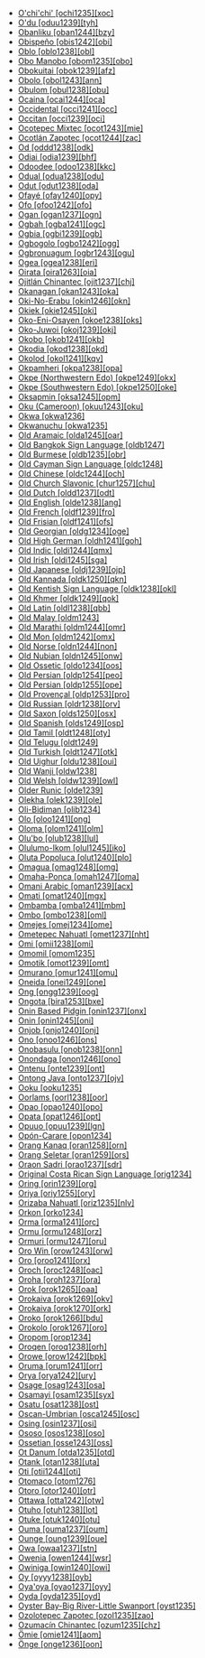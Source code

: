 - [O'chi'chi' [ochi1235][xoc]](tree/atla1278/volt1241/benu1247/delt1251/cent2028/kugb1242/obul1239/ochi1235/ochi1235.ini)
- [O'du [oduu1239][tyh]](tree/aust1305/khmu1236/phay1242/pram1235/oduu1239/oduu1239.ini)
- [Obanliku [oban1244][bzy]](tree/atla1278/volt1241/benu1247/bant1294/sout3152/bend1256/oban1244/oban1244.ini)
- [Obispeño [obis1242][obi]](tree/chum1262/obis1242/obis1242.ini)
- [Oblo [oblo1238][obl]](tree/atla1278/volt1241/nort3149/adam1258/adam1259/unun9906/oblo1238/oblo1238.ini)
- [Obo Manobo [obom1235][obo]](tree/aust1307/nucl1752/mala1545/grea1284/mano1276/cent2255/cent2088/west2829/obom1235/obom1235.ini)
- [Obokuitai [obok1239][afz]](tree/lake1255/tari1255/east2502/erit1238/obok1239/obok1239.ini)
- [Obolo [obol1243][ann]](tree/atla1278/volt1241/benu1247/delt1251/obol1242/obol1244/obol1243/obol1243.ini)
- [Obulom [obul1238][obu]](tree/atla1278/volt1241/benu1247/delt1251/cent2028/kugb1242/obul1239/obul1238/obul1238.ini)
- [Ocaina [ocai1244][oca]](tree/huit1251/nonu1240/ocai1244/ocai1244.ini)
- [Occidental [occi1241][occ]](tree/book1242/occi1241/occi1241.ini)
- [Occitan [occi1239][oci]](tree/indo1319/ital1284/lati1262/lati1263/impe1234/roma1334/ital1285/west2813/shif1234/sout3183/occi1240/occi1239/occi1239.ini)
- [Ocotepec Mixtec [ocot1243][mie]](tree/otom1299/east2557/amuz1253/mixt1422/mixt1423/mixt1427/west2824/ocot1243/ocot1243.ini)
- [Ocotlán Zapotec [ocot1244][zac]](tree/otom1299/east2557/popo1292/zapo1436/zapo1437/core1259/cent2146/ocot1244/ocot1244.ini)
- [Od [oddd1238][odk]](tree/indo1319/indo1320/indo1321/indo1322/subc1234/guja1255/raja1256/oddd1238/oddd1238.ini)
- [Odiai [odia1239][bhf]](tree/odia1239/odia1239.ini)
- [Odoodee [odoo1238][kkc]](tree/east2433/odoo1238/odoo1238.ini)
- [Odual [odua1238][odu]](tree/atla1278/volt1241/benu1247/delt1251/cent2028/abua1243/odua1238/odua1238.ini)
- [Odut [odut1238][oda]](tree/book1242/odut1238/odut1238.ini)
- [Ofayé [ofay1240][opy]](tree/nucl1710/ofay1240/ofay1240.ini)
- [Ofo [ofoo1242][ofo]](tree/siou1252/core1249/sout2988/bilo1247/ofoo1242/ofoo1242.ini)
- [Ogan [ogan1237][ogn]](tree/book1242/ogan1237/ogan1237.ini)
- [Ogbah [ogba1241][ogc]](tree/atla1278/volt1241/benu1247/igbo1258/igbo1259/ogba1241/ogba1241.ini)
- [Ogbia [ogbi1239][ogb]](tree/atla1278/volt1241/benu1247/delt1251/cent2028/kugb1242/ogbi1239/ogbi1239.ini)
- [Ogbogolo [ogbo1242][ogg]](tree/atla1278/volt1241/benu1247/delt1251/cent2028/kugb1242/ogbo1242/ogbo1242.ini)
- [Ogbronuagum [ogbr1243][ogu]](tree/atla1278/volt1241/benu1247/delt1251/cent2028/kugb1242/ogbr1243/ogbr1243.ini)
- [Ogea [ogea1238][eri]](tree/nucl1709/mada1298/raic1241/nuru1240/ogea1238/ogea1238.ini)
- [Oirata [oira1263][oia]](tree/timo1261/east2519/east2520/fata1246/oira1263/oira1263.ini)
- [Ojitlán Chinantec [ojit1237][chj]](tree/otom1299/west2783/otop1241/chin1484/chin1486/ojit1237/ojit1237.ini)
- [Okanagan [okan1243][oka]](tree/sali1255/inte1241/sout1559/okan1243/okan1243.ini)
- [Oki-No-Erabu [okin1246][okn]](tree/japo1237/ryuk1243/nort3255/amam1245/nucl1644/okin1245/okin1246/okin1246.ini)
- [Okiek [okie1245][oki]](tree/nilo1247/sout2830/kale1246/okie1247/okie1245/okie1245.ini)
- [Oko-Eni-Osayen [okoe1238][oks]](tree/atla1278/volt1241/benu1247/okoe1238/okoe1238.ini)
- [Oko-Juwoi [okoj1239][okj]](tree/grea1241/cent1986/midd1323/juwo1236/okoj1239/okoj1239.ini)
- [Okobo [okob1241][okb]](tree/atla1278/volt1241/benu1247/delt1251/obol1242/okob1241/okob1241.ini)
- [Okodia [okod1238][okd]](tree/ijoi1239/ijoo1239/west2446/inla1259/okod1238/okod1238.ini)
- [Okolod [okol1241][kqv]](tree/aust1307/nucl1752/mala1545/nort3253/sout3154/grea1294/muru1275/east2724/okol1241/okol1241.ini)
- [Okpamheri [okpa1238][opa]](tree/atla1278/volt1241/benu1247/akpe1249/edoi1239/nort3183/sout3171/okpa1238/okpa1238.ini)
- [Okpe (Northwestern Edo) [okpe1249][okx]](tree/atla1278/volt1241/benu1247/akpe1249/edoi1239/nort3183/sout3171/okpe1251/okpe1249/okpe1249.ini)
- [Okpe (Southwestern Edo) [okpe1250][oke]](tree/atla1278/volt1241/benu1247/akpe1249/edoi1239/sout2805/okpe1250/okpe1250.ini)
- [Oksapmin [oksa1245][opm]](tree/nucl1709/cent2116/awyu1265/okok1235/oksa1245/oksa1245.ini)
- [Oku (Cameroon) [okuu1243][oku]](tree/atla1278/volt1241/benu1247/bant1294/sout3152/wide1239/narr1282/ring1243/cent2275/okuu1243/okuu1243.ini)
- [Okwa [okwa1236]](tree/uncl1493/okwa1236/okwa1236.ini)
- [Okwanuchu [okwa1235]](tree/uncl1493/shas1265/okwa1235/okwa1235.ini)
- [Old Aramaic [olda1245][oar]](tree/afro1255/semi1276/west2786/cent2236/nort3165/aram1259/olda1245/olda1245.ini)
- [Old Bangkok Sign Language [oldb1247]](tree/sign1238/sign1237/oldc1249/oldc1250/oldb1247/oldb1247.ini)
- [Old Burmese [oldb1235][obr]](tree/sino1245/burm1265/lolo1265/burm1266/sout3159/nucl1730/oldm1246/oldb1235/oldb1235.ini)
- [Old Cayman Sign Language [oldc1248]](tree/sign1238/vill1244/prov1248/oldc1248/oldc1248.ini)
- [Old Chinese [oldc1244][och]](tree/sino1245/sini1245/oldc1244/oldc1244.ini)
- [Old Church Slavonic [chur1257][chu]](tree/indo1319/balt1263/slav1255/sout3147/east2269/chur1257/chur1257.ini)
- [Old Dutch [oldd1237][odt]](tree/indo1319/germ1287/nort3152/west2793/fran1268/wese1235/macr1270/oldd1237/oldd1237.ini)
- [Old English [olde1238][ang]](tree/indo1319/germ1287/nort3152/west2793/nort3175/angl1264/angl1265/olde1238/olde1238.ini)
- [Old French [oldf1239][fro]](tree/indo1319/ital1284/lati1262/lati1263/impe1234/roma1334/ital1285/west2813/shif1234/nort3208/gall1280/oila1234/oldf1239/oldf1239.ini)
- [Old Frisian [oldf1241][ofs]](tree/indo1319/germ1287/nort3152/west2793/nort3175/angl1264/fris1239/oldf1241/oldf1241.ini)
- [Old Georgian [oldg1234][oge]](tree/kart1248/geor1252/geor1253/oldg1234/oldg1234.ini)
- [Old High German [oldh1241][goh]](tree/indo1319/germ1287/nort3152/west2793/high1286/oldh1241/oldh1241.ini)
- [Old Indic [oldi1244][qmx]](tree/book1242/oldi1244/oldi1244.ini)
- [Old Irish [oldi1245][sga]](tree/indo1319/celt1248/nucl1715/tgbc1234/insu1254/goid1240/west2822/oldi1245/oldi1245.ini)
- [Old Japanese [oldj1239][ojp]](tree/japo1237/japa1256/oldj1239/oldj1239.ini)
- [Old Kannada [oldk1250][qkn]](tree/drav1251/sout3133/sout3138/tami1291/bada1263/kann1259/kann1255/oldk1250/oldk1250.ini)
- [Old Kentish Sign Language [oldk1238][okl]](tree/sign1238/vill1244/oldk1238/oldk1238.ini)
- [Old Khmer [oldk1249][qok]](tree/aust1305/khme1253/oldk1249/oldk1249.ini)
- [Old Latin [oldl1238][qbb]](tree/indo1319/ital1284/lati1262/lati1263/oldl1238/oldl1238.ini)
- [Old Malay [oldm1243]](tree/aust1307/nucl1752/mala1545/mala1536/nort3170/mala1538/nucl1733/sing1270/oldm1243/oldm1243.ini)
- [Old Marathi [oldm1244][omr]](tree/indo1319/indo1320/indo1321/indo1325/maha1307/mara1416/oldm1244/oldm1244.ini)
- [Old Mon [oldm1242][omx]](tree/aust1305/moni1258/oldm1242/oldm1242.ini)
- [Old Norse [oldn1244][non]](tree/indo1319/germ1287/nort3152/nort3160/west2805/oldn1244/oldn1244.ini)
- [Old Nubian [oldn1245][onw]](tree/nubi1251/nobi1239/oldn1245/oldn1245.ini)
- [Old Ossetic [oldo1234][oos]](tree/indo1319/indo1320/iran1269/east2704/nort3176/osse1245/oldo1234/oldo1234.ini)
- [Old Persian [oldp1254][peo]](tree/indo1319/indo1320/iran1269/west2794/sout3157/oldp1254/oldp1254.ini)
- [Old Persian [oldp1255][ope]](tree/book1242/oldp1255/oldp1255.ini)
- [Old Provençal [oldp1253][pro]](tree/indo1319/ital1284/lati1262/lati1263/impe1234/roma1334/ital1285/west2813/shif1234/sout3183/occi1240/oldp1253/oldp1253.ini)
- [Old Russian [oldr1238][orv]](tree/indo1319/balt1263/slav1255/east1426/oldr1238/oldr1238.ini)
- [Old Saxon [olds1250][osx]](tree/indo1319/germ1287/nort3152/west2793/nort3175/alts1234/olds1250/olds1250.ini)
- [Old Spanish [olds1249][osp]](tree/indo1319/ital1284/lati1262/lati1263/impe1234/roma1334/ital1285/west2813/shif1234/sout3183/west2838/cast1243/olds1249/olds1249.ini)
- [Old Tamil [oldt1248][oty]](tree/drav1251/sout3133/sout3138/tami1291/tami1292/tami1293/tami1294/tami1297/tami1298/tami1299/oldt1248/oldt1248.ini)
- [Old Telugu [oldt1249]](tree/drav1251/sout3133/sout3139/telu1265/oldt1249/oldt1249.ini)
- [Old Turkish [oldt1247][otk]](tree/book1242/oldt1247/oldt1247.ini)
- [Old Uighur [oldu1238][oui]](tree/turk1311/comm1245/oghu1246/uygh1240/oldu1238/oldu1238.ini)
- [Old Wanji [oldw1238]](tree/indo1319/indo1320/iran1269/east2704/sout3156/shug1237/shug1253/oldw1238/oldw1238.ini)
- [Old Welsh [oldw1239][owl]](tree/indo1319/celt1248/nucl1715/tgbc1234/insu1254/bryt1239/oldw1239/oldw1239.ini)
- [Older Runic [olde1239]](tree/indo1319/germ1287/nort3152/olde1239/olde1239.ini)
- [Olekha [olek1239][ole]](tree/sino1245/bodi1256/bodi1257/tsha1246/east1469/olek1239/olek1239.ini)
- [Oli-Bidiman [olib1234]](tree/atla1278/volt1241/benu1247/bant1294/sout3152/narr1281/bant1295/sawa1251/dual1244/olib1234/olib1234.ini)
- [Olo [oloo1241][ong]](tree/nucl1708/auol1234/oloe1234/oloo1241/oloo1241.ini)
- [Oloma [olom1241][olm]](tree/atla1278/volt1241/benu1247/akpe1249/edoi1239/nort3183/sout3171/olom1241/olom1241.ini)
- [Olu'bo [olub1238][lul]](tree/cent2225/moru1252/sout2827/olub1238/olub1238.ini)
- [Olulumo-Ikom [olul1245][iko]](tree/atla1278/volt1241/benu1247/delt1251/uppe1418/cent2027/east2400/olul1245/olul1245.ini)
- [Oluta Popoluca [olut1240][plo]](tree/mixe1284/mixe1286/olut1240/olut1240.ini)
- [Omagua [omag1248][omg]](tree/tupi1275/mawe1252/awet1245/tupi1276/tupi1287/omag1247/omag1248/omag1248.ini)
- [Omaha-Ponca [omah1247][oma]](tree/siou1252/core1249/miss1254/dheg1241/omah1247/omah1247.ini)
- [Omani Arabic [oman1239][acx]](tree/afro1255/semi1276/west2786/cent2236/arab1394/arab1395/arab1393/oman1239/oman1239.ini)
- [Omati [omat1240][mgx]](tree/book1242/omat1240/omat1240.ini)
- [Ombamba [omba1241][mbm]](tree/atla1278/volt1241/benu1247/bant1294/sout3152/narr1281/cent2260/njeb1243/mber1262/tsit1234/omba1243/omba1241/omba1241.ini)
- [Ombo [ombo1238][oml]](tree/atla1278/volt1241/benu1247/bant1294/sout3152/narr1281/cent2260/grea1286/kela1261/tsin1240/vieu1234/nkut1239/ombo1238/ombo1238.ini)
- [Omejes [omej1234][ome]](tree/book1242/omej1234/omej1234.ini)
- [Ometepec Nahuatl [omet1237][nht]](tree/utoa1244/sout3136/cora1261/azte1234/east2720/omet1237/omet1237.ini)
- [Omi [omii1238][omi]](tree/cent2225/moru1252/cent2043/kali1312/omii1238/omii1238.ini)
- [Omomil [omom1235]](tree/utoa1244/nort2953/unun9948/omom1235/omom1235.ini)
- [Omotik [omot1239][omt]](tree/nilo1247/sout2830/tato1241/omot1239/omot1239.ini)
- [Omurano [omur1241][omu]](tree/omur1241/omur1241.ini)
- [Oneida [onei1249][one]](tree/iroq1247/nort2947/moha1257/onei1249/onei1249.ini)
- [Ong [ongg1239][oog]](tree/aust1305/katu1271/taoi1247/nucl1296/ongt1234/ongg1239/ongg1239.ini)
- [Ongota [bira1253][bxe]](tree/bira1253/bira1253.ini)
- [Onin Based Pidgin [onin1237][onx]](tree/pidg1258/onin1246/onin1237/onin1237.ini)
- [Onin [onin1245][oni]](tree/aust1307/nucl1752/mala1545/cent2237/cent2245/keit1238/yamd1241/onin1244/onin1245/onin1245.ini)
- [Onjob [onjo1240][onj]](tree/daga1274/onjo1240/onjo1240.ini)
- [Ono [onoo1246][ons]](tree/nucl1709/fini1244/huon1246/west2795/onoo1246/onoo1246.ini)
- [Onobasulu [onob1238][onn]](tree/bosa1245/bosa1246/onob1238/onob1238.ini)
- [Onondaga [onon1246][ono]](tree/iroq1247/nort2947/onon1246/onon1246.ini)
- [Ontenu [onte1239][ont]](tree/book1242/onte1239/onte1239.ini)
- [Ontong Java [onto1237][ojv]](tree/aust1307/nucl1752/mala1545/cent2237/east2712/ocea1241/cent2060/east2445/poly1242/nucl1485/nort3246/solo1260/cent2298/cent2299/onto1237/onto1237.ini)
- [Ooku [ooku1235]](tree/mail1249/bauw1241/ooku1235/ooku1235.ini)
- [Oorlams [oorl1238][oor]](tree/indo1319/germ1287/nort3152/west2793/fran1268/wese1235/afri1273/oorl1238/oorl1238.ini)
- [Opao [opao1240][opo]](tree/nucl1580/west2573/opao1240/opao1240.ini)
- [Opata [opat1246][opt]](tree/utoa1244/sout3136/opat1247/opat1246/opat1246.ini)
- [Opuuo [opuu1239][lgn]](tree/koma1264/opuu1238/opuu1239/opuu1239.ini)
- [Opón-Carare [opon1234]](tree/cari1283/yukp1242/opon1234/opon1234.ini)
- [Orang Kanaq [oran1258][orn]](tree/aust1307/nucl1752/mala1545/mala1536/nort3170/mala1538/nucl1733/sing1270/oran1258/oran1258.ini)
- [Orang Seletar [oran1259][ors]](tree/aust1307/nucl1752/mala1545/mala1536/nort3170/mala1538/nucl1733/sing1270/oran1259/oran1259.ini)
- [Oraon Sadri [orao1237][sdr]](tree/indo1319/indo1320/indo1321/biha1245/west2806/sada1242/orao1237/orao1237.ini)
- [Original Costa Rican Sign Language [orig1234]](tree/sign1238/vill1244/orig1234/orig1234.ini)
- [Oring [orin1239][org]](tree/atla1278/volt1241/benu1247/delt1251/uppe1418/cent2027/nort2790/kori1259/orin1239/orin1239.ini)
- [Oriya [oriy1255][ory]](tree/indo1319/indo1320/indo1321/indo1323/oriy1254/macr1269/oriy1255/oriy1255.ini)
- [Orizaba Nahuatl [oriz1235][nlv]](tree/utoa1244/sout3136/cora1261/azte1234/east2720/tehu1243/oriz1235/oriz1235.ini)
- [Orkon [orko1234]](tree/aust1307/nucl1752/mala1545/cent2237/east2712/ocea1241/nort3195/cent2269/ambr1240/port1292/orko1234/orko1234.ini)
- [Orma [orma1241][orc]](tree/afro1255/cush1243/east2699/lowl1267/sout3055/main1283/nucl1701/nucl1736/cent2302/cent2303/orma1241/orma1241.ini)
- [Ormu [ormu1248][orz]](tree/aust1307/nucl1752/mala1545/cent2237/east2712/ocea1241/west2818/nort3206/sarm1241/jaya1243/ormu1248/ormu1248.ini)
- [Ormuri [ormu1247][oru]](tree/indo1319/indo1320/iran1269/east2704/sout3156/ormu1249/ormu1247/ormu1247.ini)
- [Oro Win [orow1243][orw]](tree/chap1271/more1263/wari1269/wanh1234/wari1267/orow1243/orow1243.ini)
- [Oro [oroo1241][orx]](tree/atla1278/volt1241/benu1247/delt1251/obol1242/oroo1241/oroo1241.ini)
- [Oroch [oroc1248][oac]](tree/tung1282/east2366/cent2235/oroc1248/oroc1248.ini)
- [Oroha [oroh1237][ora]](tree/aust1307/nucl1752/mala1545/cent2237/east2712/ocea1241/sout2853/mala1485/mala1540/mala1542/sout3198/oroh1237/oroh1237.ini)
- [Orok [orok1265][oaa]](tree/tung1282/east2366/orok1264/ulch1242/orok1265/orok1265.ini)
- [Orokaiva [orok1269][okv]](tree/nucl1709/bina1276/bina1279/nucl1603/sout2934/orok1268/orok1269/orok1269.ini)
- [Orokaiva [orok1270][ork]](tree/book1242/orok1270/orok1270.ini)
- [Oroko [orok1266][bdu]](tree/atla1278/volt1241/benu1247/bant1294/sout3152/narr1281/bant1295/sawa1251/kpwe1234/orok1266/orok1266.ini)
- [Orokolo [orok1267][oro]](tree/nucl1580/west2573/orok1267/orok1267.ini)
- [Oropom [orop1234]](tree/book1242/orop1234/orop1234.ini)
- [Oroqen [oroq1238][orh]](tree/tung1282/nort3147/west2427/oroq1238/oroq1238.ini)
- [Orowe [orow1242][bpk]](tree/aust1307/nucl1752/mala1545/cent2237/east2712/ocea1241/sout3173/newc1243/sout3189/orow1242/orow1242.ini)
- [Oruma [orum1241][orr]](tree/ijoi1239/ijoo1239/west2446/inla1259/orum1241/orum1241.ini)
- [Orya [orya1242][ury]](tree/toro1256/orya1242/orya1242.ini)
- [Osage [osag1243][osa]](tree/siou1252/core1249/miss1254/dheg1241/osag1244/osag1243/osag1243.ini)
- [Osamayi [osam1235][syx]](tree/atla1278/volt1241/benu1247/bant1294/sout3152/narr1281/bant1295/kele1260/grea1288/ndas1239/osam1235/osam1235.ini)
- [Osatu [osat1238][ost]](tree/atla1278/volt1241/benu1247/bant1294/sout3152/wide1239/narr1282/sout3181/osat1238/osat1238.ini)
- [Oscan-Umbrian [osca1245][osc]](tree/indo1319/ital1284/sabe1249/osca1246/osca1245/osca1245.ini)
- [Osing [osin1237][osi]](tree/aust1307/nucl1752/mala1545/java1253/mode1251/osin1237/osin1237.ini)
- [Ososo [osos1238][oso]](tree/atla1278/volt1241/benu1247/akpe1249/edoi1239/nort3182/unun9932/uncl1474/osos1238/osos1238.ini)
- [Ossetian [osse1243][oss]](tree/indo1319/indo1320/iran1269/east2704/nort3176/osse1245/osse1243/osse1243.ini)
- [Ot Danum [otda1235][otd]](tree/aust1307/nucl1752/mala1545/grea1283/west2561/nort2891/otda1235/otda1235.ini)
- [Otank [otan1238][uta]](tree/atla1278/volt1241/benu1247/bant1294/sout3152/tivo1239/cent2261/cent2267/tive1237/tivi1234/otan1238/otan1238.ini)
- [Oti [otii1244][oti]](tree/otii1244/otii1244.ini)
- [Otomaco [otom1276]](tree/otom1276/otom1276.ini)
- [Otoro [otor1240][otr]](tree/heib1242/west2502/cent2049/eban1241/otor1240/otor1240.ini)
- [Ottawa [otta1242][otw]](tree/algi1248/algo1256/east2765/ojib1240/ojib1241/otta1242/otta1242.ini)
- [Otuho [otuh1238][lot]](tree/nilo1247/east2418/teso1247/lotu1248/lotu1249/otuh1238/otuh1238.ini)
- [Otuke [otuk1240][otu]](tree/boro1281/boro1285/otuk1240/otuk1240.ini)
- [Ouma [ouma1237][oum]](tree/aust1307/nucl1752/mala1545/cent2237/east2712/ocea1241/west2818/papu1253/peri1258/cent2070/oumi1237/ouma1237/ouma1237.ini)
- [Ounge [oung1239][oue]](tree/sout2948/nasi1247/oung1239/oung1239.ini)
- [Owa [owaa1237][stn]](tree/aust1307/nucl1752/mala1545/cent2237/east2712/ocea1241/sout2853/mala1485/mala1540/sanc1243/owaa1237/owaa1237.ini)
- [Owenia [owen1244][wsr]](tree/nucl1709/kain1273/kain1274/gauw1235/awao1234/owen1244/owen1244.ini)
- [Owiniga [owin1240][owi]](tree/left1242/owin1240/owin1240.ini)
- [Oy [oyyy1238][oyb]](tree/aust1305/bahn1264/west2399/nucl1299/oyyy1238/oyyy1238.ini)
- [Oya'oya [oyao1237][oyy]](tree/aust1307/nucl1752/mala1545/cent2237/east2712/ocea1241/west2818/papu1253/nucl1744/suau1243/oyao1237/oyao1237.ini)
- [Oyda [oyda1235][oyd]](tree/gong1255/omet1238/nort3161/cent2046/oyda1235/oyda1235.ini)
- [Oyster Bay-Big River-Little Swanport [oyst1235]](tree/oyst1235/oyst1235.ini)
- [Ozolotepec Zapotec [ozol1235][zao]](tree/otom1299/east2557/popo1292/zapo1436/zapo1437/core1259/sout3003/miah1236/ozol1235/ozol1235.ini)
- [Ozumacín Chinantec [ozum1235][chz]](tree/otom1299/west2783/otop1241/chin1484/chin1485/ozum1235/ozum1235.ini)
- [Ömie [omie1241][aom]](tree/koia1260/bara1376/omie1241/omie1241.ini)
- [Önge [onge1236][oon]](tree/jara1244/onge1236/onge1236.ini)
